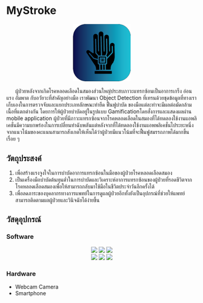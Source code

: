 # MyStroke
<p align=center>
    <img src="./image/Logo.png" style="width: 30%">
</p>

<!----------------------------- คำอธิบาย ----------------------------->
<p>&nbsp&nbsp&nbsp&nbsp&nbsp ผู้ป่วยหลังจากเกิดโรคหลอดเลือดในสมองส่วนใหญ่ประสบภาวะแทรกซ้อนเป็นอาการเกร็ง อ่อนแรง อัมพาต กับอวัยวะที่สำคัญอย่างมือ เราพัฒนา Object Detection ที่เทรนด้วยชุดข้อมูลที่ทางเราเก็บเองในการตรวจจับและแยกประเภทลักษณะท่ายืด ฟื้นฟูบำบัด ของมือแต่ละท่าจะมีผลต่อมัดกล้ามเนื้อที่แตกต่างกัน โดยการให้ผู้ป่วยบำบัดอยู่ในรูปแบบ Gamificationโดยสั่งการและแสดงผลผ่าน mobile application ผู้ป่วยที่มีภาวะแทรกซ้อนจากโรคหลอดเลือดในสมองที่ได้ทดลองใช้งานแอพลิเคชั่นมีความบกพร่องในการเปลี่ยนท่าฉับพลันแต่หลังจากที่ได้ทดลองใช้งานแอพพลิเคชั่นไประยะหนึ่งจากแนวโน้มของคะแนนสามารถสังเกตให้เห็นได้ว่าผู้ป่วยมีแนวโน้มที่จะฟื้นฟูสมรรถภาพได้มากขึ้นเรื่อย ๆ 
</p>

<!----------------------------- วัตถุประสงค์ ----------------------------->
## วัตถุประสงค์
1. เพื่อสร้างแรงจูงใจในการบำบัดอาการแทรกซ้อนในมือของผู้ป่วยโรคหลอดเลือดสมอง
2. เป็นเครื่องมือบำบัดต้นทุนต่ำในการบำบัดและวิเคราะห์อาการแทรกซ้อนของผู้ป่วยที่รอดชีวิตจากโรคหลอดเลือดสมองเพื่อให้สามารถกลับมาใช้มือในชีวิตประจำวันอีกครั้งได้
3. เพื่อลดภาระของบุคลากรทางการแพทย์ในการดูแลผู้ป่วยอีกทั้งยังเป็นอุปกรณ์ที่ช่วยให้แพทย์สามารถติดตามผลผู้ป่วยและวินิจฉัยได้ง่ายขึ้น

<!----------------------------- วัสดุอุปกรณ์ ----------------------------->
## วัสดุอุปกรณ์
### Software
<p align=center>
    <img src="https://img.shields.io/badge/Jupyter-F37626.svg?&style=for-the-badge&logo=Jupyter&logoColor=white">
    <img src="https://img.shields.io/badge/Unity-100000?style=for-the-badge&logo=unity&logoColor=white">
    <img src="https://img.shields.io/badge/TensorFlow-FF6F00?style=for-the-badge&logo=TensorFlow&logoColor=white"> <br>
    <img src="https://img.shields.io/badge/fastapi-109989?style=for-the-badge&logo=FASTAPI&logoColor=white">
    <img src="https://img.shields.io/badge/React_Native-20232A?style=for-the-badge&logo=react&logoColor=61DAFB">
    <img src="https://img.shields.io/badge/firebase-ffca28?style=for-the-badge&logo=firebase&logoColor=black">
</p>

### Hardware
- Webcam Camera
- Smartphone